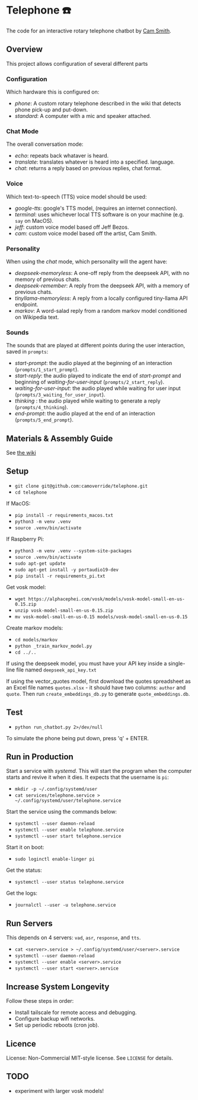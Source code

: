 # Telephone ☎️ 

The code for an interactive rotary telephone chatbot by [Cam Smith](https://smith.cam/).


## Overview

This project allows configuration of several different parts


### Configuration

Which hardware this is configured on:

- *phone*: A custom rotary telephone described in the wiki that detects phone pick-up and put-down.
- *standard*: A computer with a mic and speaker attached.


### Chat Mode

The overall conversation mode:

- *echo*: repeats back whataver is heard.
- *translate*: translates whatever is heard into a specified. language.
- *chat*: returns a reply based on previous replies, chat format.


### Voice

Which text-to-speech (TTS) voice model should be used:

- *google-tts*: google's TTS model, (requires an internet connection).
- *terminal*: uses whichever local TTS software is on your machine (e.g. `say` on MacOS).
- *jeff*: custom voice model based off Jeff Bezos.
- *cam*: custom voice model based off the artist, Cam Smith.


### Personality

When using the *chat* mode, which personality will the agent have:

- *deepseek-memoryless*: A one-off reply from the deepseek API, with no memory of previous chats.
- *deepseek-remember*: A reply from the deepseek API, with a memory of previous chats.
- *tinyllama-memoryless*: A reply from a locally configured tiny-llama API endpoint.
- *markov*: A word-salad reply from a random markov model conditioned on Wikipedia text.


### Sounds

The sounds that are played at different points during the user interaction, saved in `prompts`:

- *start-prompt*: the audio played at the beginning of an interaction (`prompts/1_start_prompt`).
- *start-reply*: the audio played to indicate the end of *start-prompt* and beginning of *waiting-for-user-input* (`prompts/2_start_reply`).
- *waiting-for-user-input*: the audio played while waiting for user input (`prompts/3_waiting_for_user_input`).
- *thinking* : the audio played while waiting to generate a reply (`prompts/4_thinking`).
- *end-prompt*: the audio played at the end of an interaction (`prompts/5_end_prompt`).


## Materials & Assembly Guide

See [the wiki](https://github.com/camoverride/telephone/wiki)


## Setup

- `git clone git@github.com:camoverride/telephone.git`
- `cd telephone`

If MacOS:

- `pip install -r requirements_macos.txt`
- `python3 -m venv .venv`
- `source .venv/bin/activate`

If Raspberry Pi:

- `python3 -m venv .venv --system-site-packages`
- `source .venv/bin/activate`
- `sudo apt-get update`
- `sudo apt-get install -y portaudio19-dev`
- `pip install -r requirements_pi.txt`


Get vosk model:

- `wget https://alphacephei.com/vosk/models/vosk-model-small-en-us-0.15.zip`
- `unzip vosk-model-small-en-us-0.15.zip`
- `mv vosk-model-small-en-us-0.15 models/vosk-model-small-en-us-0.15`

Create markov models:

- `cd models/markov`
- `python _train_markov_model.py`
- `cd ../..`

If using the deepseek model, you must have your API key inside a single-line file named `deepseek_api_key.txt`

If using the vector_quotes model, first download the quotes spreadsheet as an Excel file names `quotes.xlsx` - it should have two columns: `author` and `quote`. Then run `create_embeddings_db.py` to generate `quote_embeddings.db`.


## Test

- `python run_chatbot.py 2>/dev/null`

To simulate the phone being put down, press 'q' + ENTER.


## Run in Production

Start a service with *systemd*. This will start the program when the computer starts and revive it when it dies. It expects that the username is `pi`:

- `mkdir -p ~/.config/systemd/user`
- `cat services/telephone.service > ~/.config/systemd/user/telephone.service`

Start the service using the commands below:

- `systemctl --user daemon-reload`
- `systemctl --user enable telephone.service`
- `systemctl --user start telephone.service`

Start it on boot:

- `sudo loginctl enable-linger pi`

Get the status:

- `systemctl --user status telephone.service`

Get the logs:

- `journalctl --user -u telephone.service`


## Run Servers

This depends on 4 servers: `vad`, `asr`, `response`, and `tts`.

- `cat <server>.service > ~/.config/systemd/user/<server>.service`
- `systemctl --user daemon-reload`
- `systemctl --user enable <server>.service`
- `systemctl --user start <server>.service`


## Increase System Longevity

Follow these steps in order:

- Install tailscale for remote access and debugging.
- Configure backup wifi networks.
- Set up periodic reboots (cron job).


## Licence

License: Non-Commercial MIT-style license. See `LICENSE` for details.


## TODO 

- experiment with larger vosk models!
